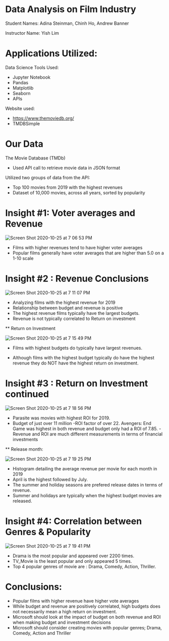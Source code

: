 # Data Analysis on Film Industry
Student Names: Adina Steinman, Chinh Ho, Andrew Banner

Instructor Name: Yish Lim

# Applications Utilized:

Data Science Tools Used:

* Jupyter Notebook
* Pandas 
* Matplotlib
* Seaborn
* APIs

Website used:

* https://www.themoviedb.org/
* TMDBSimple

# Our Data 

The Movie Database (TMDb) 

* Used API call to retrieve movie data in JSON format

Utilized two groups of data from the API:

* Top 100 movies from 2019 with the highest revenues
* Dataset of 10,000 movies, across all years, sorted by popularity 


# Insight #1: Voter averages and Revenue

![Screen Shot 2020-10-25 at 7 06 53 PM](https://user-images.githubusercontent.com/72099238/97122672-90f97c00-16f5-11eb-92e6-71c62a08f191.png)

* Films with higher revenues tend to have higher voter averages
* Popular films generally have voter averages that are higher than 5.0 on a 1-10 scale

# Insight #2 : Revenue Conclusions

![Screen Shot 2020-10-25 at 7 11 07 PM](https://user-images.githubusercontent.com/72099238/97122727-12510e80-16f6-11eb-8361-3e16ebd284ff.png)

* Analyzing films with the highest revenue for 2019
* Relationship between budget and revenue is positive
* The highest revenue films typically have the largest budgets.
* Revenue is not typically correlated to Return on investment

** Return on Investment 

![Screen Shot 2020-10-25 at 7 15 49 PM](https://user-images.githubusercontent.com/72099238/97122815-9c997280-16f6-11eb-9af4-f44943f4f785.png)

* Films with highest budgets do typically have largest revenues.
- Although films with  the highest budget typically do have the highest revenue they do NOT have the highest return on investment. 

# Insight #3 : Return on Investment continued

![Screen Shot 2020-10-25 at 7 18 56 PM](https://user-images.githubusercontent.com/72099238/97122892-f306b100-16f6-11eb-9e0f-c164610de17f.png)

- Parasite was movies with highest ROI for 2019. 
- Budget of just over 11 million
-ROI factor of over 22.
Avengers: End Game was highest in both revenue and budget only had a ROI of 7.85.
-Revenue and ROI are much different measurements in terms of financial investments

** Release month:

![Screen Shot 2020-10-25 at 7 19 25 PM](https://user-images.githubusercontent.com/72099238/97122912-1af61480-16f7-11eb-8df2-6c23a43fcbc9.png)

* Histogram detailing the average revenue per movie for each month in 2019
* April is the highest followed by July.
* The summer and holiday seasons are prefered release dates in terms of revenue.
* Summer and holidays are typically when the highest budget movies are released.

# Insight #4:  Correlation between Genres & Popularity

![Screen Shot 2020-10-25 at 7 19 41 PM](https://user-images.githubusercontent.com/72099238/97122919-26494000-16f7-11eb-886f-9efb3ef6a44d.png)

* Drama is the most popular and appeared over 2200 times.
* TV_Movie is the least popular and only appeared 5 times.
* Top 4 popular genres of movie are : Drama, Comedy, Action,  Thriller.

# Conclusions: 

* Popular films with higher revenue have higher vote averages
* While budget and revenue are positively correlated, high budgets does not necessarily mean a high return on investment.
* Microsoft should look at the impact of budget on both revenue and ROI when making budget and investment decisions  
* Microsoft should consider creating movies with popular genres; Drama, Comedy, Action and Thriller





